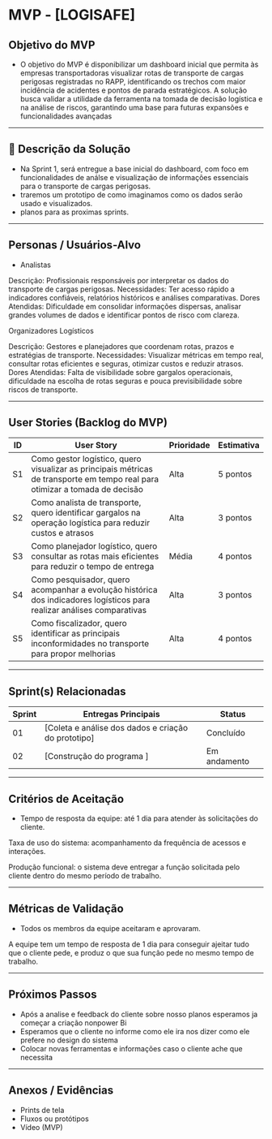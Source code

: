 # MVP - [LOGISAFE]

##  Objetivo do MVP
-  O objetivo do MVP é disponibilizar um dashboard inicial que permita às empresas transportadoras visualizar rotas de transporte de cargas perigosas registradas no RAPP, identificando os trechos com maior incidência de acidentes e pontos de parada estratégicos. A solução busca validar a utilidade da ferramenta na tomada de decisão logística e na análise de riscos, garantindo uma base para futuras expansões e funcionalidades avançadas

---

## 📝 Descrição da Solução
- Na Sprint 1, será entregue a base inicial do dashboard, com foco em funcionalidades de análse e visualização de informações essenciais para o transporte de cargas perigosas.
- traremos um prototipo de como imaginamos como os dados serão usado e visualizados.
- planos para as proximas sprints.

---

##  Personas / Usuários-Alvo
-  Analistas

Descrição: Profissionais responsáveis por interpretar os dados do transporte de cargas perigosas.
Necessidades: Ter acesso rápido a indicadores confiáveis, relatórios históricos e análises comparativas.
Dores Atendidas: Dificuldade em consolidar informações dispersas, analisar grandes volumes de dados e identificar pontos de risco com clareza.

Organizadores Logísticos

Descrição: Gestores e planejadores que coordenam rotas, prazos e estratégias de transporte.
Necessidades: Visualizar métricas em tempo real, consultar rotas eficientes e seguras, otimizar custos e reduzir atrasos.
Dores Atendidas: Falta de visibilidade sobre gargalos operacionais, dificuldade na escolha de rotas seguras e pouca previsibilidade sobre riscos de transporte. 

---

##  User Stories (Backlog do MVP)
| ID  | User Story                                                                 | Prioridade | Estimativa |
|-----|-----------------------------------------------------------------------------|------------|------------|
| S1 | Como gestor logístico, quero visualizar as principais métricas de transporte em tempo real para otimizar a tomada de decisão        | Alta       | 5 pontos   |
| S2 | Como analista de transporte, quero identificar gargalos na operação logística para reduzir custos e atrasos        | Alta     | 3 pontos   |
| S3 | Como planejador logístico, quero consultar as rotas mais eficientes para reduzir o tempo de entrega | Média | 4 pontos |
| S4 | Como pesquisador, quero acompanhar a evolução histórica dos indicadores logísticos para realizar análises comparativas | Alta | 3 pontos | 
| S5 | Como fiscalizador, quero identificar as principais inconformidades no transporte para propor melhorias | Alta | 4 pontos |

---

##  Sprint(s) Relacionadas
| Sprint | Entregas Principais                          | Status   |
|--------|----------------------------------------------|----------|
| 01     | [Coleta e análise dos dados e criação do prototipo]                        | Concluído|
| 02     | [Construção do programa ]                           | Em andamento |

---

##  Critérios de Aceitação
- Tempo de resposta da equipe: até 1 dia para atender às solicitações do cliente.

Taxa de uso do sistema: acompanhamento da frequência de acessos e interações.

Produção funcional: o sistema deve entregar a função solicitada pelo cliente dentro do mesmo período de trabalho.

---

##  Métricas de Validação
- Todos os membros da equipe aceitaram e aprovaram.

A equipe tem um tempo de resposta de 1 dia para conseguir ajeitar tudo que o cliente pede, e produz o que sua função pede no mesmo tempo de trabalho.

---

##  Próximos Passos
- Após a analise e feedback do cliente sobre nosso planos esperamos ja começar a criação nonpower Bi 
- Esperamos que o cliente no informe como ele ira nos dizer como ele prefere no design do sistema
- Colocar novas ferramentas e informações caso o cliente ache que necessita  

---

##  Anexos / Evidências
- Prints de tela  
- Fluxos ou protótipos  
- Vídeo (MVP)  
